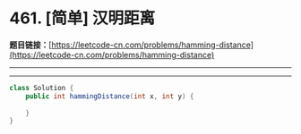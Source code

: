 # 461. [简单] 汉明距离

**题目链接：**[https://leetcode-cn.com/problems/hamming-distance](https://leetcode-cn.com/problems/hamming-distance)

---

<Cards card="leetcode_461_hamming-distance"></Cards>

---

```java
class Solution {
    public int hammingDistance(int x, int y) {
        
    }
}
```